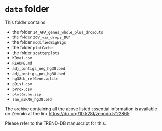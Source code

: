 # `data` folder

This folder contains:

- the folder `14_APA_genes_whole_plus_dropouts`
- the folder `IGV_vis_drops_BUP`
- the folder `modifiedBigWigs`
- the folder `plotCache`
- the folder `scatterplots`
- `KDmat.csv`
- `README.md`
- `adj_contigs_neg_hg38.bed`
- `adj_contigs_pos_hg38.bed`
- `hg38db_refGene.sqlite`
- `pDist.csv`
- `pProx.csv`
- `plotCache.zip`
- `sno_miRNA_hg38.bed`

The archive containing all the above listed essential information is available on Zenodo at the link  https://doi.org/10.5281/zenodo.5122865.

Please refer to the TREND-DB manuscript for this.
